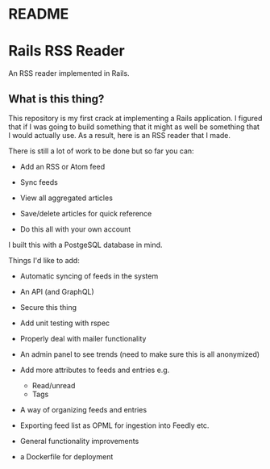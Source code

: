 # README

Rails RSS Reader
================

An RSS reader implemented in Rails.

What is this thing?
-------------------

This repository is my first crack at implementing a Rails application. I figured that if I was going to build something that it might as well be something that I would actually use. As a result, here is an RSS reader that I made. 

There is still a lot of work to be done but so far you can:

* Add an RSS or Atom feed

* Sync feeds

* View all aggregated articles

* Save/delete articles for quick reference

* Do this all with your own account

I built this with a PostgeSQL database in mind.

Things I'd like to add:

* Automatic syncing of feeds in the system

* An API (and GraphQL)

* Secure this thing

* Add unit testing with rspec

* Properly deal with mailer functionality

* An admin panel to see trends (need to make sure this is all anonymized)

* Add more attributes to feeds and entries e.g.
    * Read/unread
    * Tags

* A way of organizing feeds and entries

* Exporting feed list as OPML for ingestion into Feedly etc.

* General functionality improvements

* a Dockerfile for deployment

